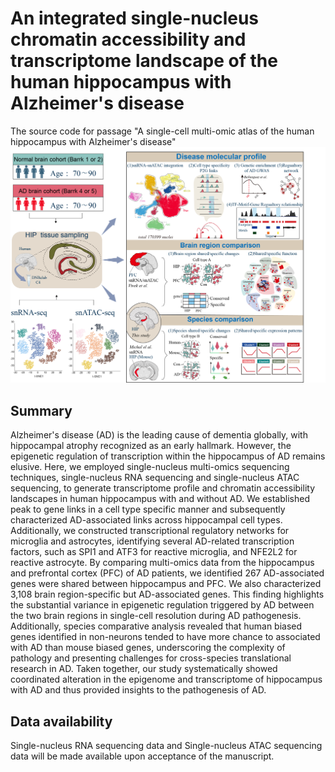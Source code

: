 # An integrated single-nucleus chromatin accessibility and transcriptome landscape of the human hippocampus with Alzheimer's disease
The source code for passage "A single-cell multi-omic atlas of the human hippocampus with Alzheimer's disease"
![image](https://github.com/qyTao185/Single-cell-multi-omic-atlas-of-the-human-hippocampus-with-Alzheimer-s-disease/blob/main/workflow.png)

## Summary
Alzheimer's disease (AD) is the leading cause of dementia globally, with hippocampal atrophy recognized as an early hallmark. However, the epigenetic regulation of transcription within the hippocampus of AD remains elusive. Here, we employed single-nucleus multi-omics sequencing techniques, single-nucleus RNA sequencing and single-nucleus ATAC sequencing, to generate transcriptome profile and chromatin accessibility landscapes in human hippocampus with and without AD. We established peak to gene links in a cell type specific manner and subsequently characterized AD-associated links across hippocampal cell types. Additionally, we constructed transcriptional regulatory networks for microglia and astrocytes, identifying several AD-related transcription factors, such as SPI1 and ATF3 for reactive microglia, and NFE2L2 for reactive astrocyte. By comparing multi-omics data from the hippocampus and prefrontal cortex (PFC) of AD patients, we identified 267 AD-associated genes were shared between hippocampus and PFC. We also characterized 3,108 brain region-specific but AD-associated genes. This finding highlights the substantial variance in epigenetic regulation triggered by AD between the two brain regions in single-cell resolution during AD pathogenesis. Additionally, species comparative analysis revealed that human biased genes identified in non-neurons tended to have more chance to associated with AD than mouse biased genes, underscoring the complexity of pathology and presenting challenges for cross-species translational research in AD. Taken together, our study systematically showed coordinated alteration in the epigenome and transcriptome of hippocampus with AD and thus provided insights to the pathogenesis of AD.

## Data availability
Single-nucleus RNA sequencing data and Single-nucleus ATAC sequencing data will be made available upon acceptance of the manuscript.


